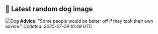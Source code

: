 ## 🐶 Latest random dog image
![Dog](https://images.dog.ceo/breeds/puggle/IMG_174753.jpg)
**Advice:** "Some people would be better off if they took their own advice."
*Updated: 2025-07-29 16:49 UTC*
